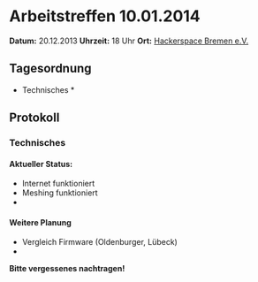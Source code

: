 # Arbeitstreffen 10.01.2014

**Datum:** 20.12.2013 **Uhrzeit:** 18 Uhr **Ort:** [Hackerspace Bremen e.V.](http://http://www.hackerspace-bremen.de)

## Tagesordnung

* Technisches
  * 

## Protokoll

### Technisches

#### Aktueller Status:

* Internet funktioniert
* Meshing funktioniert
* 

#### Weitere Planung

* Vergleich Firmware (Oldenburger, Lübeck)
* 


**Bitte vergessenes nachtragen!**